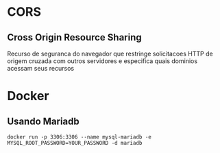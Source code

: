 # CORS
## Cross Origin Resource Sharing

Recurso de seguranca do navegador que restringe solicitacoes HTTP de origem 
cruzada com outros servidores e especifica quais dominios acessam seus recursos

# Docker  
## Usando Mariadb
```docker run -p 3306:3306 --name mysql-mariadb -e MYSQL_ROOT_PASSWORD=YOUR_PASSWORD -d mariadb```